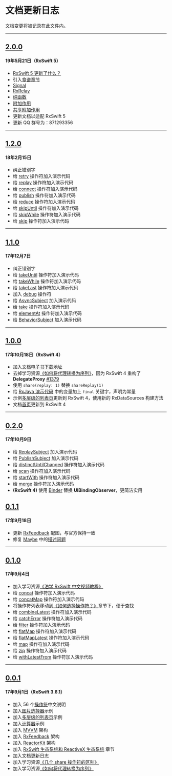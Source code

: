 # 文档更新日志

文档变更将被记录在此文件内。

---

## [2.0.0](https://github.com/beeth0ven/RxSwift-Chinese-Documentation/releases/tag/2.0.0)

#### 19年5月21日（RxSwift 5）

* [RxSwift 5 更新了什么？](content/recipes/whats_new_in_rxswift_5.md)
* 引入[食谱章节](content/recipes.md)
* [Signal](content/rxswift_core/observable/signal.md)
* [RxRelay](content/recipes/rxrelay.md)
* [纯函数](content/recipes/pure_function.md)
* [附加作用](content/recipes/side_effects.md)
* [共享附加作用](content/recipes/share_side_effects.md)
* 更新文档以适配 RxSwift 5
* 更新 QQ 群号为：871293356

---

## [1.2.0](https://github.com/beeth0ven/RxSwift-Chinese-Documentation/releases/tag/1.2.0)

#### 18年2月15日

* 纠正错别字
* 给 [retry](/content/decision_tree/retry.md) 操作符加入演示代码
* 给 [replay](/content/decision_tree/replay.md) 操作符加入演示代码
* 给 [connect](/content/decision_tree/connect.md) 操作符加入演示代码
* 给 [publish](/content/decision_tree/publish.md) 操作符加入演示代码
* 给 [reduce](/content/decision_tree/reduce.md) 操作符加入演示代码
* 给 [skipUntil](/content/decision_tree/skipUntil.md) 操作符加入演示代码
* 给 [skipWhile](/content/decision_tree/skipWhile.md) 操作符加入演示代码
* 给 [skip](/content/decision_tree/skip.md) 操作符加入演示代码

---

## [1.1.0](https://github.com/beeth0ven/RxSwift-Chinese-Documentation/releases/tag/1.1.0)

#### 17年12月7日

* 纠正错别字
* 给 [takeUntil](/content/decision_tree/takeUntil.md) 操作符加入演示代码
* 给 [takeWhile](/content/decision_tree/takeWhile.md) 操作符加入演示代码
* 给 [takeLast](/content/decision_tree/takeLast.md) 操作符加入演示代码
* 加入 [debug](/content/decision_tree/debug.md) 操作符
* 给 [AsyncSubject](/content/rxswift_core/observable_and_observer/async_subject.md) 加入演示代码
* 给 [take](/content/decision_tree/take.md) 操作符加入演示代码
* 给 [elementAt](/content/decision_tree/elementAt.md) 操作符加入演示代码
* 给 [BehaviorSubject](/content/rxswift_core/observable_and_observer/behavior_subject.md) 加入演示代码

---

## [1.0.0](https://github.com/beeth0ven/RxSwift-Chinese-Documentation/releases/tag/1.0.0)

#### 17年10月18日（RxSwift 4）

* 加入[文档电子书下载地址](https://github.com/beeth0ven/RxSwift-Chinese-Documentation/releases/download/1.0.0/RxSwiftChineseDocumentation.epub)
* 去掉学习资源[《如何将代理转换为序列》](https://medium.com/@maxofeden/rxswift-migrate-delegates-to-beautiful-observables-3e606a863048)，因为 RxSwift 4 重构了 **DelegateProxy**  [#1379](https://github.com/ReactiveX/RxSwift/pull/1379)
* 使用 `share(replay: 1)` 替换 `shareReplay(1)`
* 给 [RxJava 演示代码](/content/rxswift_ecosystem.md) 中的变量加上 `final` 关键字，声明为常量
* 示例[多层级的列表页](/content/more_demo/tableView_sectioned_viewController.md)更新到 RxSwift 4，使用新的 RxDataSources 构建方法
* 文档[首页](introduction.md)更新到 RxSwift 4

---

## [0.2.0](https://github.com/beeth0ven/RxSwift-Chinese-Documentation/releases/tag/0.2.0)

#### 17年10月9日

* 给 [ReplaySubject](/content/rxswift_core/observable_and_observer/replay_subject.md) 加入演示代码
* 给 [PublishSubject](/content/rxswift_core/observable_and_observer/publish_subject.md) 加入演示代码
* 给 [distinctUntilChanged](/content/decision_tree/distinctUntilChanged.md) 操作符加入演示代码
* 给 [scan](/content/decision_tree/scan.md) 操作符加入演示代码
* 给 [startWith](/content/decision_tree/startWith.md) 操作符加入演示代码
* 给 [merge](/content/decision_tree/merge.md) 操作符加入演示代码
* **(RxSwift 4)** 使用 [Binder](/content/rxswift_core/observer/binder.md) 替换 **UIBindingObserver**，更简洁实用

## [0.1.1](https://github.com/beeth0ven/RxSwift-Chinese-Documentation/releases/tag/0.1.1)

#### 17年9月18日

* 更新 [RxFeedback](/content/architecture/rxfeedback.md) 配图，与官方保持一致
* 修复 [Maybe](/content/rxswift_core/observable/maybe.md) 中的[描述问题](https://github.com/beeth0ven/RxSwift-Chinese-Documentation/pull/9/files)

---

## [0.1.0](https://github.com/beeth0ven/RxSwift-Chinese-Documentation/releases/tag/0.1.0)

#### 17年9月4日

* 加入学习资源[《泊学 RxSwift 中文视频教程》](https://boxueio.com/series/rxswift-101)
* 给 [concat](/content/decision_tree/concat.md) 操作符加入演示代码
* 给 [concatMap](/content/decision_tree/concatMap.md) 操作符加入演示代码
* 将操作符列表移动到[《如何选择操作符？》](/content/decision_tree.md)章节下，便于查找
* 给 [combineLatest](/content/decision_tree/combineLatest.md) 操作符加入演示代码
* 给 [catchError](/content/decision_tree/catchError.md) 操作符加入演示代码
* 给 [filter](/content/decision_tree/filter.md) 操作符加入演示代码
* 给 [flatMap](/content/decision_tree/flatMap.md) 操作符加入演示代码
* 给 [flatMapLatest](/content/decision_tree/flatMapLatest.md) 操作符加入演示代码
* 给 [map](/content/decision_tree/map.md) 操作符加入演示代码
* 给 [zip](/content/decision_tree/zip.md) 操作符加入演示代码
* 给 [withLatestFrom](/content/decision_tree/withLatestFrom.md) 操作符加入演示代码

---

## [0.0.1](https://github.com/beeth0ven/RxSwift-Chinese-Documentation/releases/tag/0.0.1)

#### 17年9月1日（RxSwift 3.6.1）

* 加入 56 个[操作符](/content/rxswift_core/operator.md)中文说明
* 加入[图片选择器](/content/more_demo/image_picker.md)示例
* 加入[多层级的列表页](/content/more_demo/tableView_sectioned_viewController.md)示例
* 加入[计算器](/content/more_demo/calculator.md)示例
* 加入 [MVVM](/content/architecture/mvvm.md) 架构
* 加入 [RxFeedback](/content/architecture/rxfeedback.md) 架构
* 加入 [ReactorKit](/content/architecture/reactorkit.md) 架构
* 加入 [RxSwift 生态系统和 ReactiveX 生态系统](/content/rxswift_ecosystem.md) 章节
* 加入文档更新日志
* 加入学习资源[《几个 share 操作符的区别》](https://medium.com/@_achou/rxswift-share-vs-replay-vs-sharereplay-bea99ac42168)
* 加入学习资源[《如何将代理转换为序列》](https://medium.com/@maxofeden/rxswift-migrate-delegates-to-beautiful-observables-3e606a863048)
